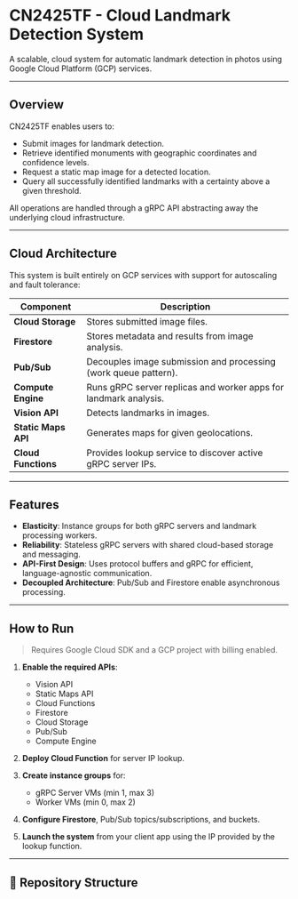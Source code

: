 # CN2425TF - Cloud Landmark Detection System

A scalable, cloud system for automatic landmark detection in photos using Google Cloud Platform (GCP) services.

---

## Overview

CN2425TF enables users to:

- Submit images for landmark detection.
- Retrieve identified monuments with geographic coordinates and confidence levels.
- Request a static map image for a detected location.
- Query all successfully identified landmarks with a certainty above a given threshold.

All operations are handled through a gRPC API abstracting away the underlying cloud infrastructure.

---

## Cloud Architecture

This system is built entirely on GCP services with support for autoscaling and fault tolerance:

| Component          | Description                                                                 |
|--------------------|-----------------------------------------------------------------------------|
| **Cloud Storage**  | Stores submitted image files.                                               |
| **Firestore**      | Stores metadata and results from image analysis.                           |
| **Pub/Sub**        | Decouples image submission and processing (work queue pattern).            |
| **Compute Engine** | Runs gRPC server replicas and worker apps for landmark analysis.           |
| **Vision API**     | Detects landmarks in images.                                                |
| **Static Maps API**| Generates maps for given geolocations.                                     |
| **Cloud Functions**| Provides lookup service to discover active gRPC server IPs.                |

---

## Features

- **Elasticity**: Instance groups for both gRPC servers and landmark processing workers.
- **Reliability**: Stateless gRPC servers with shared cloud-based storage and messaging.
- **API-First Design**: Uses protocol buffers and gRPC for efficient, language-agnostic communication.
- **Decoupled Architecture**: Pub/Sub and Firestore enable asynchronous processing.

---

## How to Run

> Requires Google Cloud SDK and a GCP project with billing enabled.

1. **Enable the required APIs**:
    - Vision API
    - Static Maps API
    - Cloud Functions
    - Firestore
    - Cloud Storage
    - Pub/Sub
    - Compute Engine

2. **Deploy Cloud Function** for server IP lookup.

3. **Create instance groups** for:
    - gRPC Server VMs (min 1, max 3)
    - Worker VMs (min 0, max 2)

4. **Configure Firestore**, Pub/Sub topics/subscriptions, and buckets.

5. **Launch the system** from your client app using the IP provided by the lookup function.

---

## 📁 Repository Structure

